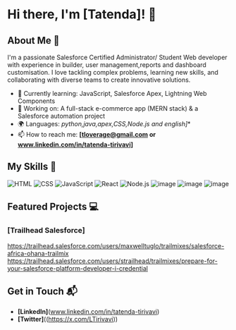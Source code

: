 # Hi there, I'm [Tatenda]! 👋


## About Me 🚀

I'm a passionate Salesforce Certified Administrator/ Student Web developer with experience in  builder, user management,reports and dashboard customisation. I love tackling complex problems, learning new skills, and collaborating with diverse teams to create innovative solutions.

- 🌱 Currently learning: JavaScript, Salesforce Apex, Lightning Web Components 
- 🔭 Working on:  A full-stack e-commerce app (MERN stack) & a Salesforce automation project
- 🌍 Languages: *python,java,apex,CSS,Node.js and english]**
- 📫 How to reach me: **[tloverage@gmail.com or www.linkedin.com/in/tatenda-tirivavi]**
  

## My Skills 🧠

![HTML](https://img.shields.io/badge/-HTML-E34F26?style=flat-square&logo=html5&logoColor=white)
![CSS](https://img.shields.io/badge/-CSS-1572B6?style=flat-square&logo=css3&logoColor=white)
![JavaScript](https://img.shields.io/badge/-JavaScript-F7DF1E?style=flat-square&logo=javascript&logoColor=black)
![React](https://img.shields.io/badge/-React-61DAFB?style=flat-square&logo=react&logoColor=black)
![Node.js](https://img.shields.io/badge/-Node.js-339933?style=flat-square&logo=node.js&logoColor=white)
![image](https://github.com/user-attachments/assets/b2457dd0-bf14-4e2e-a48a-7bcaa2b1ac32)
![image](https://github.com/user-attachments/assets/f57b618e-823e-4980-8ae6-59d6f286e63c)
![image](https://github.com/user-attachments/assets/bdcfd896-97de-43c3-a5ba-74e253002dac)

## Featured Projects 💻

### [Trailhead Salesforce]
https://trailhead.salesforce.com/users/maxwelltuglo/trailmixes/salesforce-africa-ohana-trailmix
https://trailhead.salesforce.com/users/strailhead/trailmixes/prepare-for-your-salesforce-platform-developer-i-credential

## Get in Touch 📬
- **[LinkedIn]**(www.linkedin.com/in/tatenda-tirivavi)
- **[Twitter]**((https://x.com/LTirivavi))



